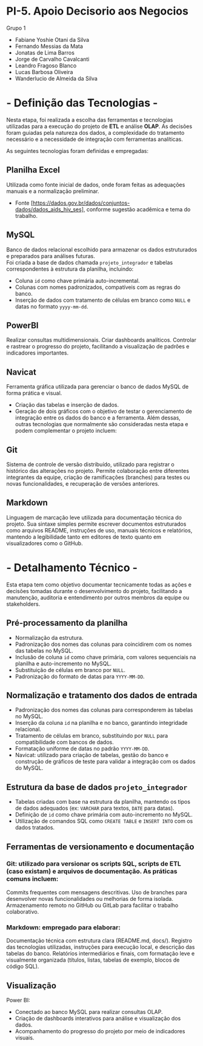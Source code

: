 # PI-5. Apoio Decisorio aos Negocios
Grupo 1
- Fabiane Yoshie Otani da Silva
- Fernando Messias da Mata
- Jonatas de Lima Barros
- Jorge de Carvalho Cavalcanti
- Leandro Fragoso Blanco
- Lucas Barbosa Oliveira
- Wanderlucio de Almeida da Silva


# - Definição das Tecnologias -
Nesta etapa, foi realizada a escolha das ferramentas e tecnologias utilizadas para a execução do projeto de **ETL** e análise **OLAP**. As decisões foram guiadas pela natureza dos dados, a complexidade do tratamento necessário e a necessidade de integração com ferramentas analíticas.

As seguintes tecnologias foram definidas e empregadas:

## Planilha Excel
Utilizada como fonte inicial de dados, onde foram feitas as adequações manuais e a normalização preliminar.  
- Fonte [https://dados.gov.br/dados/conjuntos-dados/dados_aids_hiv_ses], conforme sugestão acadêmica e tema do trabalho.

## MySQL
Banco de dados relacional escolhido para armazenar os dados estruturados e preparados para análises futuras.  
Foi criada a base de dados chamada `projeto_integrador` e tabelas correspondentes à estrutura da planilha, incluindo:
- Coluna `id` como chave primária auto-incremental.
- Colunas com nomes padronizados, compatíveis com as regras do banco.
- Inserção de dados com tratamento de células em branco como `NULL` e datas no formato `yyyy-mm-dd`.

## PowerBI
Realizar consultas multidimensionais.
Criar dashboards analíticos.
Controlar e rastrear o progresso do projeto, facilitando a visualização de padrões e indicadores importantes.

## Navicat
Ferramenta gráfica utilizada para gerenciar o banco de dados MySQL de forma prática e visual. 

- Criação das tabelas e inserção de dados.
- Geração de dois gráficos com o objetivo de testar o gerenciamento de integração entre os dados do banco e a ferramenta.
Além dessas, outras tecnologias que normalmente são consideradas nesta etapa e podem complementar o projeto incluem:

## Git
Sistema de controle de versão distribuído, utilizado para registrar o histórico das alterações no projeto. Permite colaboração entre diferentes integrantes da equipe, criação de ramificações (branches) para testes ou novas funcionalidades, e recuperação de versões anteriores.

## Markdown
Linguagem de marcação leve utilizada para documentação técnica do projeto. Sua sintaxe simples permite escrever documentos estruturados como arquivos README, instruções de uso, manuais técnicos e relatórios, mantendo a legibilidade tanto em editores de texto quanto em visualizadores como o GitHub.


# - Detalhamento Técnico -
Esta etapa tem como objetivo documentar tecnicamente todas as ações e decisões tomadas durante o desenvolvimento do projeto, facilitando a manutenção, auditoria e entendimento por outros membros da equipe ou stakeholders.

## Pré-processamento da planilha
- Normalização da estrutura.
- Padronização dos nomes das colunas para coincidirem com os nomes das tabelas no MySQL.
- Inclusão de coluna `id` como chave primária, com valores sequenciais na planilha e auto-incremento no MySQL.
- Substituição de células em branco por `NULL`.
- Padronização do formato de datas para `YYYY-MM-DD`.

## Normalização e tratamento dos dados de entrada
- Padronização dos nomes das colunas para corresponderem às tabelas no MySQL.
- Inserção da coluna `id` na planilha e no banco, garantindo integridade relacional.
- Tratamento de células em branco, substituindo por `NULL` para compatibilidade com bancos de dados.
- Formatação uniforme de datas no padrão `YYYY-MM-DD`.
- Navicat: utilizado para criação de tabelas, gestão do banco e construção de gráficos de teste para validar a integração com os dados do MySQL.

## Estrutura da base de dados `projeto_integrador`
- Tabelas criadas com base na estrutura da planilha, mantendo os tipos de dados adequados (ex: `VARCHAR` para textos, `DATE` para datas).
- Definição de `id` como chave primária com auto-incremento no MySQL.
- Utilização de comandos SQL como `CREATE TABLE` e `INSERT INTO` com os dados tratados.

## Ferramentas de versionamento e documentação
### Git: utilizado para versionar os scripts SQL, scripts de ETL (caso existam) e arquivos de documentação. As práticas comuns incluem:
Commits frequentes com mensagens descritivas.
Uso de branches para desenvolver novas funcionalidades ou melhorias de forma isolada.
Armazenamento remoto no GitHub ou GitLab para facilitar o trabalho colaborativo.

### Markdown: empregado para elaborar:
Documentação técnica com estrutura clara (README.md, docs/).
Registro das tecnologias utilizadas, instruções para execução local, e descrição das tabelas do banco.
Relatórios intermediários e finais, com formatação leve e visualmente organizada (títulos, listas, tabelas de exemplo, blocos de código SQL).

## Visualização
Power BI:
- Conectado ao banco MySQL para realizar consultas OLAP.
- Criação de dashboards interativos para análise e visualização dos dados.
- Acompanhamento do progresso do projeto por meio de indicadores visuais.
